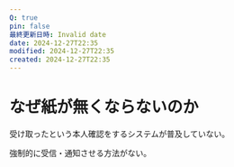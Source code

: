 ```yaml
---
Q: true
pin: false
最終更新日時: Invalid date
date: 2024-12-27T22:35
modified: 2024-12-27T22:35
created: 2024-12-27T22:35
---
```

# なぜ紙が無くならないのか

受け取ったという本人確認をするシステムが普及していない。

強制的に受信・通知させる方法がない。